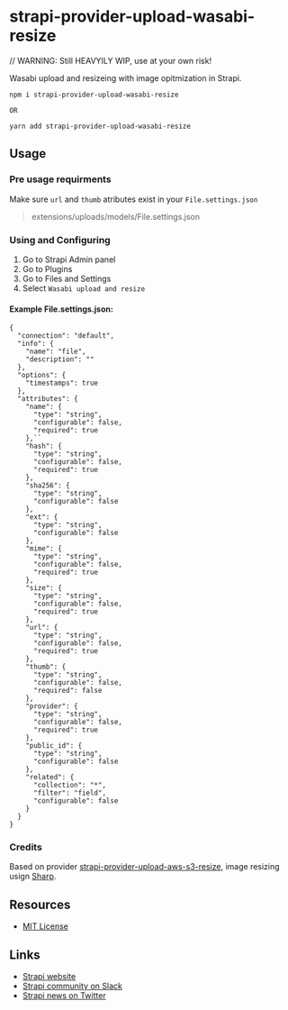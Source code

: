 # strapi-provider-upload-wasabi-resize


// WARNING: Still HEAVYILY WIP, use at your own risk!

Wasabi upload and resizeing with image opitmization in Strapi.

```
npm i strapi-provider-upload-wasabi-resize

OR

yarn add strapi-provider-upload-wasabi-resize
```

## Usage

### Pre usage requirments
Make sure `url` and `thumb` atributes exist in your `File.settings.json`

> extensions/uploads/models/File.settings.json

### Using and Configuring
1. Go to Strapi Admin panel
2. Go to Plugins
3. Go to Files and Settings
4. Select `Wasabi upload and resize`

#### Example File.settings.json:
```
{
  "connection": "default",
  "info": {
    "name": "file",
    "description": ""
  },
  "options": {
    "timestamps": true
  },
  "attributes": {
    "name": {
      "type": "string",
      "configurable": false,
      "required": true
    },``
    "hash": {
      "type": "string",
      "configurable": false,
      "required": true
    },
    "sha256": {
      "type": "string",
      "configurable": false
    },
    "ext": {
      "type": "string",
      "configurable": false
    },
    "mime": {
      "type": "string",
      "configurable": false,
      "required": true
    },
    "size": {
      "type": "string",
      "configurable": false,
      "required": true
    },
    "url": {
      "type": "string",
      "configurable": false,
      "required": true
    },
    "thumb": {
      "type": "string",
      "configurable": false,
      "required": false
    },
    "provider": {
      "type": "string",
      "configurable": false,
      "required": true
    },
    "public_id": {
      "type": "string",
      "configurable": false
    },
    "related": {
      "collection": "*",
      "filter": "field",
      "configurable": false
    }
  }
}

```


### Credits
Based on provider [strapi-provider-upload-aws-s3-resize](https://www.npmjs.com/package/strapi-provider-upload-aws-s3-resize), image resizing usign [Sharp](https://github.com/lovell/sharp).

## Resources

- [MIT License](LICENSE.md)




## Links

- [Strapi website](http://strapi.io/)
- [Strapi community on Slack](http://slack.strapi.io)
- [Strapi news on Twitter](https://twitter.com/strapijs)
